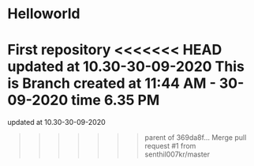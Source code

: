 # Helloworld
First repository
<<<<<<< HEAD
updated at 10.30-30-09-2020
This is Branch created at 11:44 AM - 30-09-2020
time 6.35 PM
=======
updated at 10.30-30-09-2020
>>>>>>> parent of 369da8f... Merge pull request #1 from senthil007kr/master
